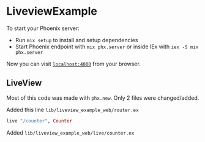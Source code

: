 # LiveviewExample

To start your Phoenix server:

  * Run `mix setup` to install and setup dependencies
  * Start Phoenix endpoint with `mix phx.server` or inside IEx with `iex -S mix phx.server`

Now you can visit [`localhost:4000`](http://localhost:4000) from your browser.

## LiveView

Most of this code was made with `phx.new`. Only 2 files were changed/added.

Added this line `lib/liveview_example_web/router.ex`
```elixir
live "/counter", Counter
```

Added `lib/liveview_example_web/live/counter.ex`
